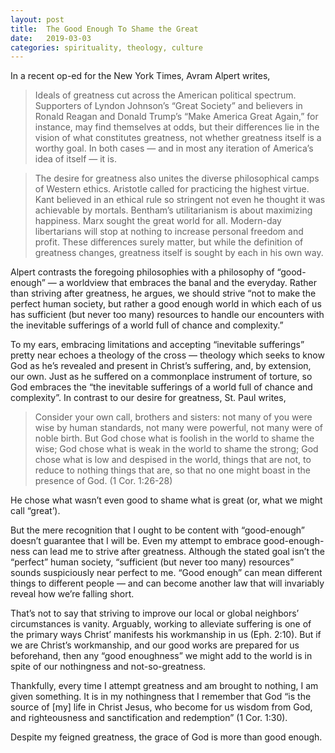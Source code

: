 ```yaml
---
layout: post
title:  The Good Enough To Shame the Great
date:   2019-03-03
categories: spirituality, theology, culture
---
```


In a recent op-ed for the New York Times, Avram Alpert writes,

> Ideals of greatness cut across the American political spectrum. Supporters of Lyndon Johnson’s “Great Society” and believers in Ronald Reagan and Donald Trump’s “Make America Great Again,” for instance, may find themselves at odds, but their differences lie in the vision of what constitutes greatness, not whether greatness itself is a worthy goal. In both cases — and in most any iteration of America’s idea of itself — it is.   

> The desire for greatness also unites the diverse philosophical camps of Western ethics. Aristotle called for practicing the highest virtue. Kant believed in an ethical rule so stringent not even he thought it was achievable by mortals. Bentham’s utilitarianism is about maximizing happiness. Marx sought the great world for all. Modern-day libertarians will stop at nothing to increase personal freedom and profit. These differences surely matter, but while the definition of greatness changes, greatness itself is sought by each in his own way.  

Alpert contrasts the foregoing philosophies with a philosophy of “good-enough” — a worldview that embraces  the banal and the everyday. Rather than striving after greatness, he argues, we should strive “not to make the perfect human society, but rather a good enough world in which each of us has sufficient (but never too many) resources to handle our encounters with the inevitable sufferings of a world full of chance and complexity.”

To my ears, embracing limitations and accepting “inevitable sufferings” pretty near echoes a theology of the cross — theology which seeks to know God as he’s revealed and present in Christ’s suffering, and, by extension, our own. Just as he suffered on a commonplace instrument of torture, so God embraces the “the inevitable sufferings of a world full of chance and complexity”. In contrast to our desire for greatness, St. Paul writes,

> Consider your own call, brothers and sisters: not many of you were wise by human standards, not many were powerful, not many were of noble birth. But God chose what is foolish in the world to shame the wise; God chose what is weak in the world to shame the strong; God chose what is low and despised in the world, things that are not, to reduce to nothing things that are, so that no one might boast in the presence of God. (1 Cor. 1:26-28)  

He chose what wasn’t even good to shame what is great (or, what we might call “great’). 

But the mere recognition that I ought to be content with “good-enough” doesn’t guarantee that I will be. Even my attempt to embrace good-enough-ness can lead me to strive after greatness. Although the stated goal isn’t the “perfect” human society, “sufficient (but never too many) resources” sounds suspiciously near perfect to me. “Good enough” can mean different things to different people — and can become another law that will invariably reveal how we’re falling short.

That’s not to say that striving to improve our local or global neighbors’ circumstances is vanity. Arguably, working to alleviate suffering is one of the primary ways Christ’ manifests his workmanship in us (Eph. 2:10). But if we are Christ’s workmanship, and our good works are prepared for us beforehand, then any “good enoughness” we might add to the world is in spite of our nothingness and not-so-greatness.

Thankfully, every time I attempt greatness and am brought to nothing, I am given something. It is in my nothingness that I remember that God “is the source of [my] life in Christ Jesus, who become for us wisdom from God, and righteousness and sanctification and redemption” (1 Cor. 1:30). 

Despite my feigned greatness, the grace of God is more than good enough.
